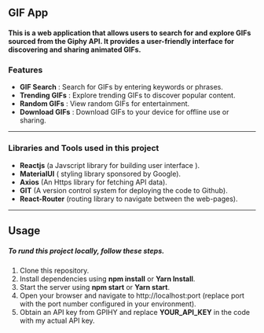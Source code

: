 ## GIF App
#### This is a web application that allows users to search for and explore GIFs sourced from the Giphy API. It provides a user-friendly interface for discovering and sharing animated GIFs.
### Features
* **GIF Search** : Search for GIFs by entering keywords or phrases.
* **Trending GIFs** : Explore trending GIFs to discover popular content.
* **Random GIFs** : View random GIFs for entertainment.
* **Download GIFs** : Download GIFs to your device for offline use or sharing.

***
###  Libraries and Tools used in this project
* **Reactjs** (a Javscript library for building user interface ).
*  **MaterialUI** ( styling library sponsored by Google).
*  **Axios** (An Https library for fetching API data).
*  **GIT** (A version control system for deploying the code to Github).
*  **React-Router** (routing library to navigate between the web-pages).
 ___
## Usage
##### To rund this project locally, follow these steps.
1. Clone this repository.
2. Install dependencies using **npm install** or **Yarn Install**.
3. Start the server using **npm start** or **Yarn start**.
4. Open your browser and navigate to http://localhost:port (replace port with the port number configured in your environment).
5. Obtain an API key from GPIHY and replace **YOUR_API_KEY** in the code with my actual API key.

